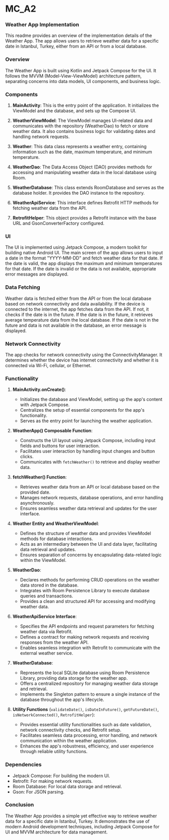 # MC_A2

### Weather App Implementation

This readme provides an overview of the implementation details of the Weather App. The app allows users to retrieve weather data for a specific date in Istanbul, Turkey, either from an API or from a local database.

### Overview

The Weather App is built using Kotlin and Jetpack Compose for the UI. It follows the MVVM (Model-View-ViewModel) architecture pattern, separating concerns into data models, UI components, and business logic.

### Components

1. **MainActivity**: This is the entry point of the application. It initializes the ViewModel and the database, and sets up the Compose UI.

2. **WeatherViewModel**: The ViewModel manages UI-related data and communicates with the repository (WeatherDao) to fetch or store weather data. It also contains business logic for validating dates and handling network requests.

3. **Weather**: This data class represents a weather entry, containing information such as the date, maximum temperature, and minimum temperature.

4. **WeatherDao**: The Data Access Object (DAO) provides methods for accessing and manipulating weather data in the local database using Room.

5. **WeatherDatabase**: This class extends RoomDatabase and serves as the database holder. It provides the DAO instance to the repository.

6. **WeatherApiService**: This interface defines Retrofit HTTP methods for fetching weather data from the API.

7. **RetrofitHelper**: This object provides a Retrofit instance with the base URL and GsonConverterFactory configured.

### UI

The UI is implemented using Jetpack Compose, a modern toolkit for building native Android UI. The main screen of the app allows users to input a date in the format "YYYY-MM-DD" and fetch weather data for that date. If the date is valid, the app displays the maximum and minimum temperatures for that date. If the date is invalid or the data is not available, appropriate error messages are displayed.

### Data Fetching

Weather data is fetched either from the API or from the local database based on network connectivity and data availability. If the device is connected to the internet, the app fetches data from the API. If not, it checks if the date is in the future. If the date is in the future, it retrieves average temperature data from the local database. If the date is not in the future and data is not available in the database, an error message is displayed.

### Network Connectivity

The app checks for network connectivity using the ConnectivityManager. It determines whether the device has internet connectivity and whether it is connected via Wi-Fi, cellular, or Ethernet.

### Functionality

1. **MainActivity.onCreate()**:
   - Initializes the database and ViewModel, setting up the app's content with Jetpack Compose.
   - Centralizes the setup of essential components for the app's functionality.
   - Serves as the entry point for launching the weather application.

2. **WeatherApp() Composable Function**:
   - Constructs the UI layout using Jetpack Compose, including input fields and buttons for user interaction.
   - Facilitates user interaction by handling input changes and button clicks.
   - Communicates with `fetchWeather()` to retrieve and display weather data.

3. **fetchWeather() Function**:
   - Retrieves weather data from an API or local database based on the provided date.
   - Manages network requests, database operations, and error handling asynchronously.
   - Ensures seamless weather data retrieval and updates for the user interface.

4. **Weather Entity and WeatherViewModel**:
   - Defines the structure of weather data and provides ViewModel methods for database interactions.
   - Acts as an intermediary between the UI and data layer, facilitating data retrieval and updates.
   - Ensures separation of concerns by encapsulating data-related logic within the ViewModel.

5. **WeatherDao**:
   - Declares methods for performing CRUD operations on the weather data stored in the database.
   - Integrates with Room Persistence Library to execute database queries and transactions.
   - Provides a clean and structured API for accessing and modifying weather data.

6. **WeatherApiService Interface**:
   - Specifies the API endpoints and request parameters for fetching weather data via Retrofit.
   - Defines a contract for making network requests and receiving responses from the weather API.
   - Enables seamless integration with Retrofit to communicate with the external weather service.

7. **WeatherDatabase**:
   - Represents the local SQLite database using Room Persistence Library, providing data storage for the weather app.
   - Offers a centralized repository for managing weather data storage and retrieval.
   - Implements the Singleton pattern to ensure a single instance of the database throughout the app's lifecycle.

8. **Utility Functions** (`validateDate()`, `isDateInFuture()`, `getFutureDate()`, `isNetworkConnected()`, `RetrofitHelper`):
   - Provides essential utility functionalities such as date validation, network connectivity checks, and Retrofit setup.
   - Facilitates seamless data processing, error handling, and network communication within the weather application.
   - Enhances the app's robustness, efficiency, and user experience through reliable utility functions.

### Dependencies

- Jetpack Compose: For building the modern UI.
- Retrofit: For making network requests.
- Room Database: For local data storage and retrieval.
- Gson: For JSON parsing.

### Conclusion

The Weather App provides a simple yet effective way to retrieve weather data for a specific date in Istanbul, Turkey. It demonstrates the use of modern Android development techniques, including Jetpack Compose for UI and MVVM architecture for data management.
